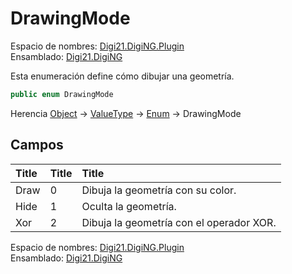 # DrawingMode

Espacio de nombres: [Digi21.DigiNG.Plugin](https://app.gitbook.com/@digi21/s/ayuda-de-digi21/~/drafts/-MXh18pgdYOBZ8GisgGa/digi3d-net/programacion/.net/referencia/digi21.diging.plugin)   
Ensamblado: [Digi21.DigiNG](https://app.gitbook.com/@digi21/s/ayuda-de-digi21/~/drafts/-MXh18pgdYOBZ8GisgGa/digi3d-net/programacion/.net/referencia/digi21.diging)​‌

Esta enumeración define cómo dibujar una geometría.

```csharp
public enum DrawingMode
```

‌Herencia [Object](https://docs.microsoft.com/en-us/dotnet/api/system.object?view=net-5.0) → [ValueType](https://docs.microsoft.com/en-us/dotnet/api/system.valuetype?view=net-5.0) → [Enum](https://docs.microsoft.com/en-us/dotnet/api/system.enum?view=net-5.0) → DrawingMode

## Campos <a id="campos"></a>

| ​Title | ​Title | ​Title |
| :--- | :--- | :--- |
| Draw | 0 | Dibuja la geometría con su color. |
| Hide | 1 | Oculta la geometría. |
| Xor | 2 | Dibuja la geometría con el operador XOR. |

​Espacio de nombres: [Digi21.DigiNG.Plugin](../../)  
Ensamblado: [Digi21.DigiNG](../../../digi21.diging/)



